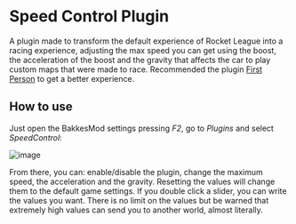 # Speed Control Plugin
A plugin made to transform the default experience of Rocket League into a racing experience, adjusting the max speed you can get using the boost, the acceleration of the boost and the gravity that affects the car to play custom maps that were made to race. Recommended the plugin <a href="https://bakkesplugins.com/plugins/view/34">First Person</a> to get a better experience.

## How to use
Just open the BakkesMod settings pressing *F2*, go to *Plugins* and select *SpeedControl*:

![image](https://github.com/Sauleteh/speed-control/assets/22859905/ce23d83f-0950-48ca-acbd-d0884b8e06b3)

From there, you can: enable/disable the plugin, change the maximum speed, the acceleration and the gravity. Resetting the values will change them to the default game settings. If you double click a slider, you can write the values you want. There is no limit on the values but be warned that extremely high values can send you to another world, almost literally.
